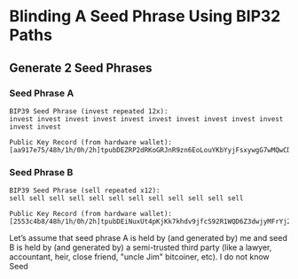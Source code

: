 # Blinding A Seed Phrase Using BIP32 Paths

## Generate 2 Seed Phrases

### Seed Phrase A
```
BIP39 Seed Phrase (invest repeated 12x):
invest invest invest invest invest invest invest invest invest invest invest invest

Public Key Record (from hardware wallet):
[aa917e75/48h/1h/0h/2h]tpubDEZRP2dRKoGRJnR9zn6EoLouYKbYyjFsxywgG7wMQwCDVkwNvoLhcX1rTQipYajmTAF82kJoKDiNCgD4wUPahACE7n1trMSm7QS8B3S1fdy
```

### Seed Phrase B
```
BIP39 Seed Phrase (sell repeated x12):
sell sell sell sell sell sell sell sell sell sell sell sell

Public Key Record (from hardware wallet):
[2553c4b8/48h/1h/0h/2h]tpubDEiNuxUt4pKjKk7khdv9jfcS92R1WQD6Z3dwjyMFrYj2iMrYbk3xB5kjg6kL4P8SoWsQHpd378RCTrM7fsw4chnJKhE2kfbfc4BCPkVh6g9
```

Let’s assume that seed phrase A is held by (and generated by) me and seed B is held by (and generated by) a semi-trusted third party (like a lawyer, accountant, heir, close friend, "uncle Jim" bitcoiner, etc).
I do not know Seed 
